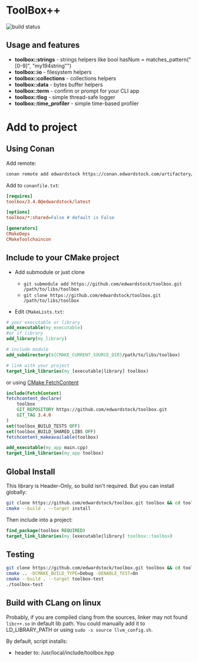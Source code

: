 # ToolBox++

![build status](https://github.com/edwardstock/toolbox/actions/workflows/build_conan.yml/badge.svg)

## Usage and features

* **toolbox::strings** - strings helpers like bool hasNum = matches_pattern("\[0-9\]", "my194string"")
* **toolbox::io** - filesystem helpers
* **toolbox::collections** - collections helpers
* **toolbox::data** - bytes buffer helpers
* **toolbox::term** - confirm or prompt for your CLI app
* **toolbox::tlog** - simple thread-safe logger
* **toolbox::time_profiler** - simple time-based profiler

# Add to project
## Using Conan

Add remote:

```bash
conan remote add edwardstock https://conan.edwardstock.com/artifactory/api/conan/conan-local
```


Add to `conanfile.txt`:

```ini
[requires]
toolbox/3.4.0@edwardstock/latest

[options]
toolbox/*:shared=False # default is False

[generators]
CMakeDeps
CMakeToolchaincon
```

## Include to your CMake project

* Add submodule or just clone
    * `git submodule add https://github.com/edwardstock/toolbox.git /path/to/libs/toolbox`
    * `git clone https://github.com/edwardstock/toolbox.git /path/to/libs/toolbox`

* Edit `CMakeLists.txt`:

```cmake
# your executable or library
add_executable(my_executable)
#or if library
add_library(my_library)

# include module
add_subdirectory(${CMAKE_CURRENT_SOURCE_DIR}/path/to/libs/toolbox)

# link with your project
target_link_libraries(my_[executable|library] toolbox)
```

or using [CMake FetchContent](https://cmake.org/cmake/help/latest/module/FetchContent.html)

```cmake
include(FetchContent)
fetchcontent_declare(
	toolbox
	GIT_REPOSITORY https://github.com/edwardstock/toolbox.git
	GIT_TAG 3.4.0
)
set(toolbox_BUILD_TESTS OFF)
set(toolbox_BUILD_SHARED_LIBS OFF)
fetchcontent_makeavailable(toolbox)

add_executable(my_app main.cpp)
target_link_libraries(my_app toolbox)
```

## Global Install

This library is Header-Only, so build isn't required. But you can install globally:

```bash
git clone https://github.com/edwardstock/toolbox.git toolbox && cd toolbox/build
cmake --build . --target install
```

Then include into a project:

```cmake
find_package(toolbox REQUIRED)
target_link_libraries(my_[executable|library] toolbox::toolbox)
```

## Testing

```bash
git clone https://github.com/edwardstock/toolbox.git toolbox && cd toolbox/build
cmake .. -DCMAKE_BUILD_TYPE=Debug -DENABLE_TEST=On
cmake --build . --target toolbox-test
./toolbox-test
```

## Build with CLang on linux

Probably, if you are compiled clang from the sources, linker may not found `libc++.so` in default lib path. You could
manually add it to LD_LIBRARY_PATH or using `sudo -s source llvm_config.sh`.

By default, script installs:

* header to: /usr/local/include/toolbox.hpp
